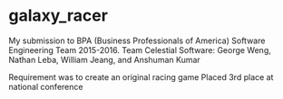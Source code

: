 # galaxy_racer

My submission to BPA (Business Professionals of America) Software Engineering Team 2015-2016.
Team Celestial Software: George Weng, Nathan Leba, William Jeang, and Anshuman Kumar

Requirement was to create an original racing game
Placed 3rd place at national conference
